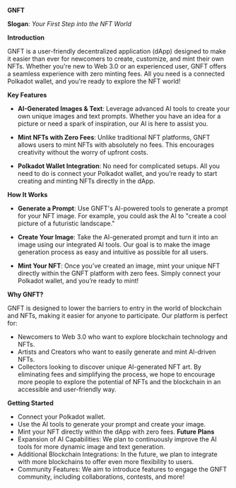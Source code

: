 **GNFT**

**Slogan**: *Your First Step into the NFT World*

**Introduction**

GNFT is a user-friendly decentralized application (dApp) designed to make it easier than ever for newcomers to create, customize, and mint their own NFTs. Whether you're new to Web 3.0 or an experienced user, GNFT offers a seamless experience with zero minting fees. All you need is a connected Polkadot wallet, and you're ready to explore the NFT world!

**Key Features**
- **AI-Generated Images & Text**: Leverage advanced AI tools to create your own unique images and text prompts. Whether you have an idea for a picture or need a spark of inspiration, our AI is here to assist you.

- **Mint NFTs with Zero Fees**: Unlike traditional NFT platforms, GNFT allows users to mint NFTs with absolutely no fees. This encourages creativity without the worry of upfront costs.

- **Polkadot Wallet Integration**: No need for complicated setups. All you need to do is connect your Polkadot wallet, and you’re ready to start creating and minting NFTs directly in the dApp.

**How It Works**

- **Generate a Prompt**: Use GNFT's AI-powered tools to generate a prompt for your NFT image. For example, you could ask the AI to "create a cool picture of a futuristic landscape."

- **Create Your Image**: Take the AI-generated prompt and turn it into an image using our integrated AI tools. Our goal is to make the image generation process as easy and intuitive as possible for all users.

- **Mint Your NFT**: Once you’ve created an image, mint your unique NFT directly within the GNFT platform with zero fees. Simply connect your Polkadot wallet, and you’re ready to mint!

**Why GNFT?**

GNFT is designed to lower the barriers to entry in the world of blockchain and NFTs, making it easier for anyone to participate. Our platform is perfect for:

- Newcomers to Web 3.0 who want to explore blockchain technology and NFTs.
- Artists and Creators who want to easily generate and mint AI-driven NFTs.
- Collectors looking to discover unique AI-generated NFT art.
By eliminating fees and simplifying the process, we hope to encourage more people to explore the potential of NFTs and the blockchain in an accessible and user-friendly way.

**Getting Started**
- Connect your Polkadot wallet.
- Use the AI tools to generate your prompt and create your image.
- Mint your NFT directly within the dApp with zero fees.
**Future Plans**
- Expansion of AI Capabilities: We plan to continuously improve the AI tools for more dynamic image and text generation.
- Additional Blockchain Integrations: In the future, we plan to integrate with more blockchains to offer even more flexibility to users.
- Community Features: We aim to introduce features to engage the GNFT community, including collaborations, contests, and more!
